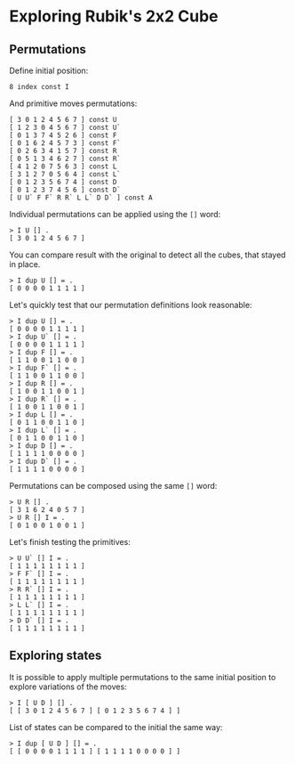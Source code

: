 # Exploring Rubik's 2x2 Cube

## Permutations

Define initial position:

```nk
8 index const I
```

And primitive moves permutations:

```nk
[ 3 0 1 2 4 5 6 7 ] const U
[ 1 2 3 0 4 5 6 7 ] const U`
[ 0 1 3 7 4 5 2 6 ] const F
[ 0 1 6 2 4 5 7 3 ] const F`
[ 0 2 6 3 4 1 5 7 ] const R
[ 0 5 1 3 4 6 2 7 ] const R`
[ 4 1 2 0 7 5 6 3 ] const L
[ 3 1 2 7 0 5 6 4 ] const L`
[ 0 1 2 3 5 6 7 4 ] const D
[ 0 1 2 3 7 4 5 6 ] const D`
[ U U` F F` R R` L L` D D` ] const A
```

Individual permutations can be applied using the `[]` word:

```nkt
> I U [] .
[ 3 0 1 2 4 5 6 7 ]
```

You can compare result with the original to detect all the cubes,
that stayed in place.

```nkt
> I dup U [] = .
[ 0 0 0 0 1 1 1 1 ]
```

Let's quickly test that our permutation definitions look reasonable:

```nkt
> I dup U [] = .
[ 0 0 0 0 1 1 1 1 ]
> I dup U` [] = .
[ 0 0 0 0 1 1 1 1 ]
> I dup F [] = .
[ 1 1 0 0 1 1 0 0 ]
> I dup F` [] = .
[ 1 1 0 0 1 1 0 0 ]
> I dup R [] = .
[ 1 0 0 1 1 0 0 1 ]
> I dup R` [] = .
[ 1 0 0 1 1 0 0 1 ]
> I dup L [] = .
[ 0 1 1 0 0 1 1 0 ]
> I dup L` [] = .
[ 0 1 1 0 0 1 1 0 ]
> I dup D [] = .
[ 1 1 1 1 0 0 0 0 ]
> I dup D` [] = .
[ 1 1 1 1 0 0 0 0 ]
```

Permutations can be composed using the same `[]` word:

```nkt
> U R [] .
[ 3 1 6 2 4 0 5 7 ]
> U R [] I = .
[ 0 1 0 0 1 0 0 1 ]
```

Let's finish testing the primitives:

```nkt
> U U` [] I = .
[ 1 1 1 1 1 1 1 1 ]
> F F` [] I = .
[ 1 1 1 1 1 1 1 1 ]
> R R` [] I = .
[ 1 1 1 1 1 1 1 1 ]
> L L` [] I = .
[ 1 1 1 1 1 1 1 1 ]
> D D` [] I = .
[ 1 1 1 1 1 1 1 1 ]
```

## Exploring states

It is possible to apply multiple permutations to the same initial position
to explore variations of the moves:

```nkt
> I [ U D ] [] .
[ [ 3 0 1 2 4 5 6 7 ] [ 0 1 2 3 5 6 7 4 ] ]
```

List of states can be compared to the initial the same way:

```nkt
> I dup [ U D ] [] = .
[ [ 0 0 0 0 1 1 1 1 ] [ 1 1 1 1 0 0 0 0 ] ]
```
